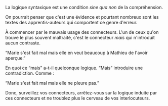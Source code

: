 <!-- Page: #585 La logique syntaxique -->

La logique syntaxique est une condition *sine qua non* de la compréhension.

On pourrait penser que c'est une évidence et pourtant nombreux sont les textes des apprentis-auteurs qui comportent ce genre d'erreur. 

À commencer par le mauvais usage des connecteurs. L'un de ceux qu'on trouve le plus souvent maltraité, c'est le connecteur *mais* qui n'introduit aucun contraste.

“Marie s'est fait mal mais elle en veut beaucoup à Mathieu de l'avoir aperçue.”

En quoi ce “mais” a-t-il quelconque logique. “Mais” introduire une contradiction. Comme&nbsp;:

“Marie s'est fait mal mais elle ne pleure pas.”

Donc, surveillez vos connecteurs, arrêtez-vous sur la logique induite par ces connecteurs et ne troublez plus le cerveau de vos interlocuteurs.